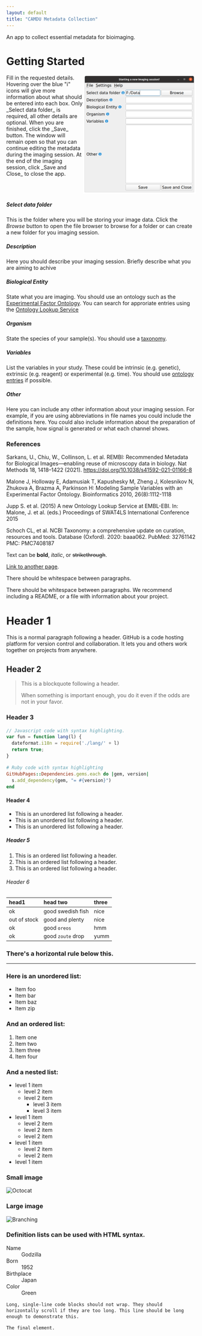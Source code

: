 ```yaml
---
layout: default
title: "CAMDU Metadata Collection"
---
```


An app to collect essential metadata for bioimaging.

# Getting Started

<img align="right" width=300px src="./images/StartingScreen.png">
Fill in the requested details. Hovering over the blue "i" icons will give more information about what should be entered into each box. Only _Select data folder_ is required, all other details are optional. When you are finished, click the _Save_ button. The window will remain open so that you can continue editing the metadata during the imaging session. At the end of the imaging session, click _Save and Close_ to close the app.
<br clear="right"/>

##### Select data folder
This is the folder where you will be storing your image data. Click the _Browse_ button to open the file browser to browse for a folder or can create a new folder for you imaging session.

##### Description
Here you should describe your imaging session. Briefly describe what you are aiming to achive

##### Biological Entity
State what you are imaging. You should use an ontology such as the [Experimental Factor Ontology](https://www.ebi.ac.uk/efo/). You can search for approriate entries using the [Ontology Lookup Service](https://www.ebi.ac.uk/ols/ontologies/efo)

##### Organism
State the species of your sample(s). You should use a [taxonomy](https://www.ncbi.nlm.nih.gov/taxonomy).

##### Variables
List the variables in your study. These could be intrinsic (e.g. genetic), extrinsic (e.g. reagent) or experimental (e.g. time). You should use [ontology entries](https://www.ebi.ac.uk/ols/ontologies/efo) if possible.

##### Other
Here you can include any other information about your imaging session. For example, if you are using abbreviations in file names you could include the definitions here. You could also include information about the preparation of the sample, how signal is generated or what each channel shows.



### References
Sarkans, U., Chiu, W., Collinson, L. et al. REMBI: Recommended Metadata for Biological Images—enabling reuse of microscopy data in biology. Nat Methods 18, 1418–1422 (2021). https://doi.org/10.1038/s41592-021-01166-8

Malone J, Holloway E, Adamusiak T, Kapushesky M, Zheng J, Kolesnikov N, Zhukova A, Brazma A, Parkinson H: Modeling Sample Variables with an Experimental Factor Ontology. Bioinformatics 2010, 26(8):1112-1118

Jupp S. et al. (2015) A new Ontology Lookup Service at EMBL-EBI. In: Malone, J. et al. (eds.) Proceedings of SWAT4LS International Conference 2015

Schoch CL, et al. NCBI Taxonomy: a comprehensive update on curation, resources and tools. Database (Oxford). 2020: baaa062. PubMed: 32761142 PMC: PMC7408187

Text can be **bold**, _italic_, or ~~strikethrough~~.

[Link to another page](./another-page.html).

There should be whitespace between paragraphs.

There should be whitespace between paragraphs. We recommend including a README, or a file with information about your project.

# Header 1

This is a normal paragraph following a header. GitHub is a code hosting platform for version control and collaboration. It lets you and others work together on projects from anywhere.

## Header 2

> This is a blockquote following a header.
>
> When something is important enough, you do it even if the odds are not in your favor.

### Header 3

```js
// Javascript code with syntax highlighting.
var fun = function lang(l) {
  dateformat.i18n = require('./lang/' + l)
  return true;
}
```

```ruby
# Ruby code with syntax highlighting
GitHubPages::Dependencies.gems.each do |gem, version|
  s.add_dependency(gem, "= #{version}")
end
```

#### Header 4

*   This is an unordered list following a header.
*   This is an unordered list following a header.
*   This is an unordered list following a header.

##### Header 5

1.  This is an ordered list following a header.
2.  This is an ordered list following a header.
3.  This is an ordered list following a header.

###### Header 6

| head1        | head two          | three |
|:-------------|:------------------|:------|
| ok           | good swedish fish | nice  |
| out of stock | good and plenty   | nice  |
| ok           | good `oreos`      | hmm   |
| ok           | good `zoute` drop | yumm  |

### There's a horizontal rule below this.

* * *

### Here is an unordered list:

*   Item foo
*   Item bar
*   Item baz
*   Item zip

### And an ordered list:

1.  Item one
1.  Item two
1.  Item three
1.  Item four

### And a nested list:

- level 1 item
  - level 2 item
  - level 2 item
    - level 3 item
    - level 3 item
- level 1 item
  - level 2 item
  - level 2 item
  - level 2 item
- level 1 item
  - level 2 item
  - level 2 item
- level 1 item

### Small image

![Octocat](https://github.githubassets.com/images/icons/emoji/octocat.png)

### Large image

![Branching](https://guides.github.com/activities/hello-world/branching.png)


### Definition lists can be used with HTML syntax.

<dl>
<dt>Name</dt>
<dd>Godzilla</dd>
<dt>Born</dt>
<dd>1952</dd>
<dt>Birthplace</dt>
<dd>Japan</dd>
<dt>Color</dt>
<dd>Green</dd>
</dl>

```
Long, single-line code blocks should not wrap. They should horizontally scroll if they are too long. This line should be long enough to demonstrate this.
```

```
The final element.
```

